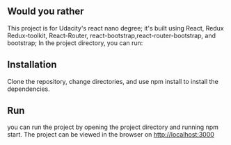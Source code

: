## Would you rather
This project is for Udacity's react nano degree;
it's built using React, Redux  Redux-toolkit, React-Router, react-bootstrap,react-router-bootstrap, and bootstrap;
In the project directory, you can run:

## Installation
Clone the repository, change directories, and use npm install to install the dependencies.

## Run
you can run the project by opening the project directory and running npm start.
The project can be viewed in the browser on [http://localhost:3000](http://localhost:3000)

